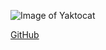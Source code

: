 ![Image of Yaktocat](https://octodex.github.com/images/yaktocat.png)

[GitHub](https://github.com/mg7530)

